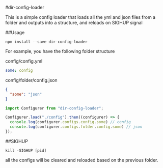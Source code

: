 #dir-config-loader

This is a simple config loader that loads all the yml and json files from a folder and outputs into a structure, and reloads on SIGHUP signal

##Usage

```
npm install --save dir-config-loader
```

For example, you have the following folder structure

config/config.yml
```yml
some: config
```
config/folder/config.json
```json
{
  "some": "json"
}
```

```js
import Configurer from "dir-config-loader";

Configurer.load("./config").then((configurer) => {
  console.log(configurer.configs.config.some) // config
  console.log(configurer.configs.folder.config.some) // json
});
```

##SIGHUP
```
kill -SIGHUP [pid]
```

all the configs will be cleared and reloaded based on the previous folder.

